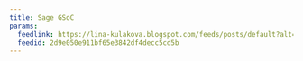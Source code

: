 ```yaml
---
title: Sage GSoC
params:
  feedlink: https://lina-kulakova.blogspot.com/feeds/posts/default?alt=rss
  feedid: 2d9e050e911bf65e3842df4decc5cd5b
---
```

